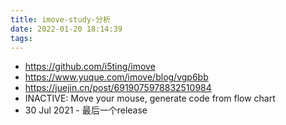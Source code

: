 ```yaml
---
title: imove-study-分析
date: 2022-01-20 18:14:39
tags:
---
```

- https://github.com/i5ting/imove
- https://www.yuque.com/imove/blog/vgp6bb
- https://juejin.cn/post/6919075978832510984
- INACTIVE: Move your mouse, generate code from flow chart
- 30 Jul 2021 - 最后一个release